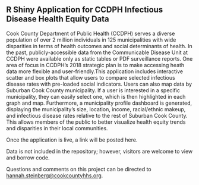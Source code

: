 ## R Shiny Application for CCDPH Infectious Disease Health Equity Data

Cook County Department of Public Health (CCDPH) serves a diverse population of over 2 million individuals in 125 municipalities with wide disparities in terms of health outcomes and social determinants of health. In the past, publicly-accessible data from the Communicable Disease Unit at CCDPH were available only as static tables or PDF surveillance reports. One area of focus in CCDPH’s 2018 strategic plan is to make accessing heath data more flexible and user-friendly.This application includes interactive scatter and box plots that allow users to compare selected infectious disease rates with pre-loaded social indicators. Users can also map data by Suburban Cook County municipality. If a user is interested in a specific municipality, they can easily select one, which is then highlighted in each graph and map. Furthermore, a municipality profile dashboard is generated, displaying the municipality’s size, location, income, racial/ethnic makeup, and infectious disease rates relative to the rest of Suburban Cook County. This allows members of the public to better visualize health equity trends and disparities in their local communities. 

Once the application is live, a link will be posted here.

Data is not included in the repository; however, visitors are welcome to view and borrow code.

Questions and comments on this project can be directed to [hannah.steinberg@cookcountyhhs.org](mailto:hannah.steinberg@cookcountyhhs.org).
